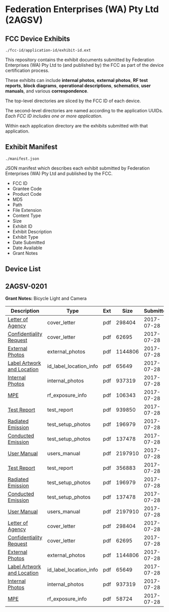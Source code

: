 # Federation Enterprises (WA) Pty Ltd (2AGSV)
## FCC Device Exhibits

```
./fcc-id/application-id/exhibit-id.ext
```

This repository contains the exhibit documents submitted by Federation Enterprises (WA) Pty Ltd to (and published by) the FCC as part of the device certification process.

These exhibits can include **internal photos**, **external photos**, **RF test reports**, **block diagrams**, **operational descriptions**, **schematics**, **user manuals**, and various **correspondence**.

The top-level directories are sliced by the FCC ID of each device.

The second-level directories are named according to the application UUIDs. *Each FCC ID includes one or more application.*

Within each application directory are the exhibits submitted with that application. 

## Exhibit Manifest

```
./manifest.json
```

JSON manifest which describes each exhibit submitted by Federation Enterprises (WA) Pty Ltd and published by the FCC.

- FCC ID
- Grantee Code
- Product Code
- MD5
- Path
- File Extension
- Content Type
- Size
- Exhibit ID
- Exhibit Description
- Exhibit Type
- Date Submitted
- Date Available
- Grant Notes

## Device List
## 2AGSV-0201
**Grant Notes:** Bicycle Light and Camera

| Description | Type | Ext | Size | Submitted | Available |
| ----------- | ---- | --- | ---- | --------- | --------- |
| [Letter of Agency](2AGSV-0201/6fcfaebbfa13d6cb9d5949440c5268d2/3485806.pdf) | cover_letter | pdf | 298404 | 2017-07-28 | 2017-07-28 |
| [Confidentiality Request](2AGSV-0201/6fcfaebbfa13d6cb9d5949440c5268d2/3485807.pdf) | cover_letter | pdf | 62695 | 2017-07-28 | 2017-07-28 |
| [External Photos](2AGSV-0201/6fcfaebbfa13d6cb9d5949440c5268d2/3485815.pdf) | external_photos | pdf | 1144806 | 2017-07-28 | 2018-01-24 |
| [Label Artwork and Location](2AGSV-0201/6fcfaebbfa13d6cb9d5949440c5268d2/3485816.pdf) | id_label_location_info | pdf | 65649 | 2017-07-28 | 2017-07-28 |
| [Internal Photos](2AGSV-0201/6fcfaebbfa13d6cb9d5949440c5268d2/3485817.pdf) | internal_photos | pdf | 937319 | 2017-07-28 | 2018-01-24 |
| [MPE](2AGSV-0201/6fcfaebbfa13d6cb9d5949440c5268d2/3485870.pdf) | rf_exposure_info | pdf | 106343 | 2017-07-28 | 2017-07-28 |
| [Test Report](2AGSV-0201/6fcfaebbfa13d6cb9d5949440c5268d2/3485864.pdf) | test_report | pdf | 939850 | 2017-07-28 | 2017-07-28 |
| [Radiated Emission](2AGSV-0201/6fcfaebbfa13d6cb9d5949440c5268d2/3485813.pdf) | test_setup_photos | pdf | 196979 | 2017-07-28 | 2018-01-24 |
| [Conducted Emission](2AGSV-0201/6fcfaebbfa13d6cb9d5949440c5268d2/3485814.pdf) | test_setup_photos | pdf | 137478 | 2017-07-28 | 2018-01-24 |
| [User Manual](2AGSV-0201/6fcfaebbfa13d6cb9d5949440c5268d2/3485808.pdf) | users_manual | pdf | 2197910 | 2017-07-28 | 2018-01-24 |
| [Test Report](2AGSV-0201/5e4848cda4f51526d781e6f362f77667/3485812.pdf) | test_report | pdf | 356883 | 2017-07-28 | 2017-07-28 |
| [Radiated Emission](2AGSV-0201/5e4848cda4f51526d781e6f362f77667/3485813.pdf) | test_setup_photos | pdf | 196979 | 2017-07-28 | 2018-01-24 |
| [Conducted Emission](2AGSV-0201/5e4848cda4f51526d781e6f362f77667/3485814.pdf) | test_setup_photos | pdf | 137478 | 2017-07-28 | 2018-01-24 |
| [User Manual](2AGSV-0201/5e4848cda4f51526d781e6f362f77667/3485808.pdf) | users_manual | pdf | 2197910 | 2017-07-28 | 2018-01-24 |
| [Letter of Agency](2AGSV-0201/5e4848cda4f51526d781e6f362f77667/3485806.pdf) | cover_letter | pdf | 298404 | 2017-07-28 | 2017-07-28 |
| [Confidentiality Request](2AGSV-0201/5e4848cda4f51526d781e6f362f77667/3485807.pdf) | cover_letter | pdf | 62695 | 2017-07-28 | 2017-07-28 |
| [External Photos](2AGSV-0201/5e4848cda4f51526d781e6f362f77667/3485815.pdf) | external_photos | pdf | 1144806 | 2017-07-28 | 2018-01-24 |
| [Label Artwork and Location](2AGSV-0201/5e4848cda4f51526d781e6f362f77667/3485816.pdf) | id_label_location_info | pdf | 65649 | 2017-07-28 | 2017-07-28 |
| [Internal Photos](2AGSV-0201/5e4848cda4f51526d781e6f362f77667/3485817.pdf) | internal_photos | pdf | 937319 | 2017-07-28 | 2018-01-24 |
| [MPE](2AGSV-0201/5e4848cda4f51526d781e6f362f77667/3485818.pdf) | rf_exposure_info | pdf | 58724 | 2017-07-28 | 2017-07-28 |
